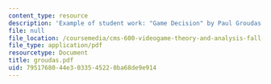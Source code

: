 ```yaml
---
content_type: resource
description: 'Example of student work: "Game Decision" by Paul Groudas.'
file: null
file_location: /coursemedia/cms-600-videogame-theory-and-analysis-fall-2007/7951768044e3033545220ba68de9e914_groudas.pdf
file_type: application/pdf
resourcetype: Document
title: groudas.pdf
uid: 79517680-44e3-0335-4522-0ba68de9e914
---
```

